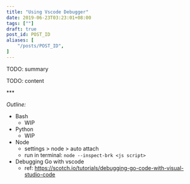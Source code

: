```yaml
---
title: "Using Vscode Debugger"
date: 2019-06-23T03:23:01+08:00
tags: [""]
draft: true
post_id: POST_ID
aliases: [
    "/posts/POST_ID",
]
---
```


TODO: summary

<!--more-->

TODO: content

<p class="text-center">***</p>

*Outline:*

- Bash
  - WIP
- Python
  - WIP
- Node
  - settings > node > auto attach
  - run in terminal: `node --inspect-brk <js script>`
- Debugging Go with vscode
	- ref: https://scotch.io/tutorials/debugging-go-code-with-visual-studio-code